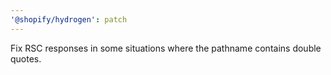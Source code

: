 ```yaml
---
'@shopify/hydrogen': patch
---
```


Fix RSC responses in some situations where the pathname contains double quotes.
